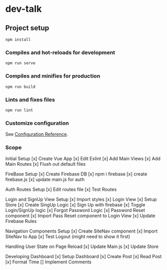 # dev-talk

## Project setup

```
npm install
```

### Compiles and hot-reloads for development

```
npm run serve
```

### Compiles and minifies for production

```
npm run build
```

### Lints and fixes files

```
npm run lint
```

### Customize configuration

See [Configuration Reference](https://cli.vuejs.org/config/).

### Scope

Initial Setup
[x] Create Vue App
[x] Edit Eslint
[x] Add Main Views
[x] Add Main Routes
[x] Flush out default files

FireBase Setup
[x] Create Firebase DB
[x] npm i firebase
[x] create firebase.js
[x] update main.js for auth

Auth Routes Setup
[x] Edit routes file
[x] Test Routes

Login and SignUp View Setup
[x] Import styles
[x] Login View
[x] Setup Store
[x] Create SingUp Logic
[x] Sign Up with firebase
[x] Toggle Login/SignUp logic
[x] Forgot Password Logic
[x] Password Reset component
[x] Import Pass Reset component to Login View
[x] Update Firebase Rules

Navigation Components Setup
[x] Create SiteNav component
[x] Import SiteNav to App
[x] Test Logout (might need to show it first)

Handling User State on Page Reload
[x] Update Main js
[x] Update Store

Developing Dashboard
[x] Setup Dashboard
[x] Create Post
[x] Read Post
[x] Format Time
[] Implement Comments
